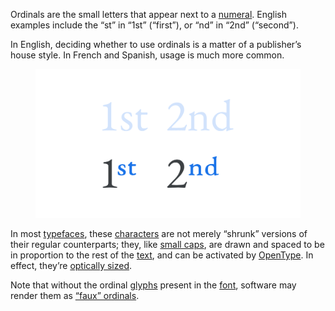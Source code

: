 
Ordinals are the small letters that appear next to a [numeral](/glossary/numerals_figures). English examples include the “st” in “1st” (“first”), or “nd” in “2nd” (“second”).

In English, deciding whether to use ordinals is a matter of a publisher’s house style. In French and Spanish, usage is much more common.

<figure>

![“1st” and “2nd” shown twice, the first typed with default settings, and the second typed with OpenType ordinals switched on—resulting in smaller (but proportional) “st” and “nd” characters.](images/thumbnail.svg)

</figure>

In most [typefaces](/glossary/typeface), these [characters](/glossary/character) are not merely “shrunk” versions of their regular counterparts; they, like [small caps](/glossary/small_caps), are drawn and spaced to be in proportion to the rest of the [text](/glossary/text_copy), and can be activated by [OpenType](/glossary/open_type). In effect, they’re [optically sized](/glossary/optical_sizes).

Note that without the ordinal [glyphs](/glossary/glyph) present in the [font](/glossary/font), software may render them as [“faux” ordinals](/glossary/faux_fake_pseudo_synthesized).
